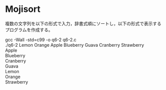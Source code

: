 # Mojisort
複数の文字列を以下の形式で入力，辞書式順にソートし，以下の形式で表示するプログラムを作成する。

gcc -Wall -std=c99 -o q6-2 q6-2.c <br>
./q6-2 Lemon Orange Apple Blueberry Guava Cranberry Strawberry <br>
Apple <br>
Blueberry <br>
Cranberry <br>
Guava <br>
Lemon <br>
Orange <br>
Strawberry <br>
